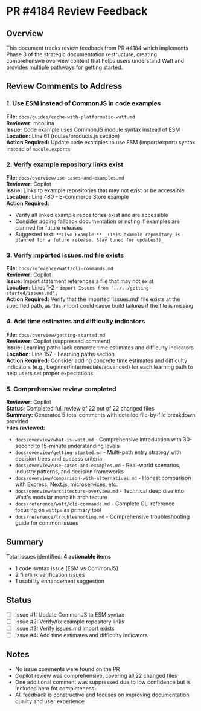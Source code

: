 # PR #4184 Review Feedback

## Overview

This document tracks review feedback from PR #4184 which implements Phase 3 of the strategic documentation restructure, creating comprehensive overview content that helps users understand Watt and provides multiple pathways for getting started.

## Review Comments to Address

### 1. Use ESM instead of CommonJS in code examples
**File:** `docs/guides/cache-with-platformatic-watt.md`  
**Reviewer:** mcollina  
**Issue:** Code example uses CommonJS module syntax instead of ESM  
**Location:** Line 61 (routes/products.js section)  
**Action Required:** Update code examples to use ESM (import/export) syntax instead of `module.exports`

### 2. Verify example repository links exist
**File:** `docs/overview/use-cases-and-examples.md`  
**Reviewer:** Copilot  
**Issue:** Links to example repositories that may not exist or be accessible  
**Location:** Line 480 - E-commerce Store example  
**Action Required:** 
- Verify all linked example repositories exist and are accessible
- Consider adding fallback documentation or noting if examples are planned for future releases
- Suggested text: `**Live Example:** _(This example repository is planned for a future release. Stay tuned for updates!)_`

### 3. Verify imported issues.md file exists
**File:** `docs/reference/watt/cli-commands.md`  
**Reviewer:** Copilot  
**Issue:** Import statement references a file that may not exist  
**Location:** Lines 1-2 - `import Issues from '../../getting-started/issues.md';`  
**Action Required:** Verify that the imported 'issues.md' file exists at the specified path, as this import could cause build failures if the file is missing

### 4. Add time estimates and difficulty indicators
**File:** `docs/overview/getting-started.md`  
**Reviewer:** Copilot (suppressed comment)  
**Issue:** Learning paths lack concrete time estimates and difficulty indicators  
**Location:** Line 157 - Learning paths section  
**Action Required:** Consider adding concrete time estimates and difficulty indicators (e.g., beginner/intermediate/advanced) for each learning path to help users set proper expectations

### 5. Comprehensive review completed
**Reviewer:** Copilot  
**Status:** Completed full review of 22 out of 22 changed files  
**Summary:** Generated 5 total comments with detailed file-by-file breakdown provided  
**Files reviewed:**
- `docs/overview/what-is-watt.md` - Comprehensive introduction with 30-second to 15-minute understanding levels
- `docs/overview/getting-started.md` - Multi-path entry strategy with decision trees and success criteria  
- `docs/overview/use-cases-and-examples.md` - Real-world scenarios, industry patterns, and decision frameworks
- `docs/overview/comparison-with-alternatives.md` - Honest comparison with Express, Next.js, microservices, etc.
- `docs/overview/architecture-overview.md` - Technical deep dive into Watt's modular monolith architecture
- `docs/reference/watt/cli-commands.md` - Complete CLI reference focusing on `wattpm` as primary tool
- `docs/reference/troubleshooting.md` - Comprehensive troubleshooting guide for common issues

## Summary

Total issues identified: **4 actionable items**
- 1 code syntax issue (ESM vs CommonJS)
- 2 file/link verification issues  
- 1 usability enhancement suggestion

## Status

- [ ] Issue #1: Update CommonJS to ESM syntax
- [ ] Issue #2: Verify/fix example repository links
- [ ] Issue #3: Verify issues.md import exists
- [ ] Issue #4: Add time estimates and difficulty indicators

## Notes

- No issue comments were found on the PR
- Copilot review was comprehensive, covering all 22 changed files
- One additional comment was suppressed due to low confidence but is included here for completeness
- All feedback is constructive and focuses on improving documentation quality and user experience